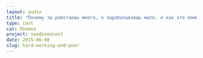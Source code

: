 ```yaml
---
layout: audio
title: "Почему ты работаешь много, а зарабатываешь мало, и как это изменить"
type: cast
cat: Планка
project: soedinennost
date: 2015-06-08
slug: hard-working-and-poor
---
```

